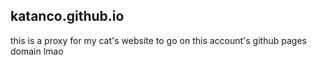 ## katanco.github.io
this is a proxy for my cat's website to go on this account's github pages domain lmao
